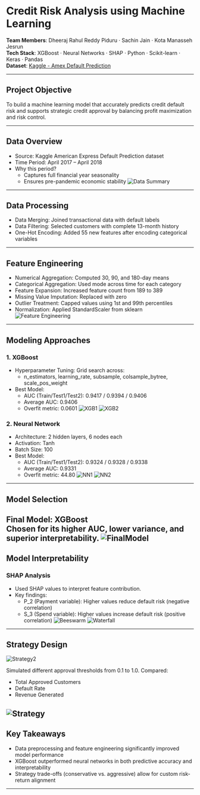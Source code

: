 # Credit Risk Analysis using Machine Learning

**Team Members**: Dheeraj Rahul Reddy Piduru · Sachin Jain · Kota Manasseh Jesrun  
**Tech Stack**: XGBoost · Neural Networks · SHAP · Python · Scikit-learn · Keras · Pandas  
**Dataset**: [Kaggle - Amex Default Prediction](https://www.kaggle.com/competitions/amex-default-prediction)

---

## Project Objective
To build a machine learning model that accurately predicts credit default risk and supports strategic credit approval by balancing profit maximization and risk control.

---

## Data Overview

- Source: Kaggle American Express Default Prediction dataset  
- Time Period: April 2017 – April 2018  
- Why this period?
  - Captures full financial year seasonality
  - Ensures pre-pandemic economic stability
![Data Summary](assets/datasummary.png)

---

## Data Processing

- Data Merging: Joined transactional data with default labels
- Data Filtering: Selected customers with complete 13-month history
- One-Hot Encoding: Added 55 new features after encoding categorical variables

---

## Feature Engineering

- Numerical Aggregation: Computed 30, 90, and 180-day means
- Categorical Aggregation: Used mode across time for each category
- Feature Expansion: Increased feature count from 189 to 389
- Missing Value Imputation: Replaced with zero
- Outlier Treatment: Capped values using 1st and 99th percentiles
- Normalization: Applied StandardScaler from sklearn
![Feature Engineering](assets/feature%20engineering.jpg)

---

## Modeling Approaches

### 1. XGBoost
- Hyperparameter Tuning: Grid search across:
  - n_estimators, learning_rate, subsample, colsample_bytree, scale_pos_weight
- Best Model:
  - AUC (Train/Test1/Test2): 0.9417 / 0.9394 / 0.9406  
  - Average AUC: 0.9406  
  - Overfit metric: 0.0601
![XGB1](assets/xgb1.jpg)
![XGB2](assets/xgb-2.jpg)


### 2. Neural Network
- Architecture: 2 hidden layers, 6 nodes each
- Activation: Tanh
- Batch Size: 100
- Best Model:
  - AUC (Train/Test1/Test2): 0.9324 / 0.9328 / 0.9338  
  - Average AUC: 0.9331  
  - Overfit metric: 44.80
![NN1](assets/nn-1.jpg)
![NN2](assets/nn-2.jpg)
---

## Model Selection

Final Model: **XGBoost**  
Chosen for its higher AUC, lower variance, and superior interpretability.
![FinalModel](assets/finalmodel.jpg)
---

## Model Interpretability

### SHAP Analysis
- Used SHAP values to interpret feature contribution.
- Key findings:
  - P_2 (Payment variable): Higher values reduce default risk (negative correlation)
  - S_3 (Spend variable): Higher values increase default risk (positive correlation)
![Beeswarm](assets/beeswarm.jpg)
![Waterfall](assets/waterfall.jpg)

---

## Strategy Design
![Strategy2](assets/es.jpg)

Simulated different approval thresholds from 0.1 to 1.0. Compared:
- Total Approved Customers
- Default Rate
- Revenue Generated

![Strategy](assets/Strategy.jpg)
---

## Key Takeaways

- Data preprocessing and feature engineering significantly improved model performance
- XGBoost outperformed neural networks in both predictive accuracy and interpretability
- Strategy trade-offs (conservative vs. aggressive) allow for custom risk-return alignment

---

